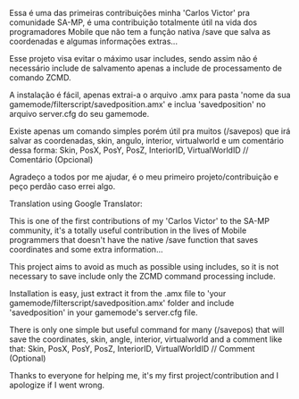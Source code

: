 Essa é uma das primeiras contribuições minha 'Carlos Victor' pra comunidade SA-MP, é uma contribuição totalmente útil na vida dos programadores Mobile que não tem a função nativa /save que salva as coordenadas e algumas informações extras...

Esse projeto visa evitar o máximo usar includes, sendo assim não é necessário include de salvamento apenas a include de processamento de comando ZCMD.

A instalação é fácil, apenas extrai-a o arquivo .amx para pasta 'nome da sua gamemode/filterscript/savedposition.amx' e inclua 'savedposition' no arquivo server.cfg do seu gamemode.

Existe apenas um comando simples porém útil pra muitos (/savepos) que irá salvar as coordenadas, skin, angulo, interior, virtualworld e um comentário dessa forma:
Skin, PosX, PosY, PosZ, InteriorID, VirtualWorldID // Comentário (Opcional)

Agradeço a todos por me ajudar, é o meu primeiro projeto/contribuição e peço perdão caso errei algo.



Translation using Google Translator:

This is one of the first contributions of my 'Carlos Victor' to the SA-MP community, it's a totally useful contribution in the lives of Mobile programmers that doesn't have the native /save function that saves coordinates and some extra information...

This project aims to avoid as much as possible using includes, so it is not necessary to save include only the ZCMD command processing include.

Installation is easy, just extract it from the .amx file to 'your gamemode/filterscript/savedposition.amx' folder and include 'savedposition' in your gamemode's server.cfg file.

There is only one simple but useful command for many (/savepos) that will save the coordinates, skin, angle, interior, virtualworld and a comment like that:
Skin, PosX, PosY, PosZ, InteriorID, VirtualWorldID // Comment (Optional)

Thanks to everyone for helping me, it's my first project/contribution and I apologize if I went wrong.